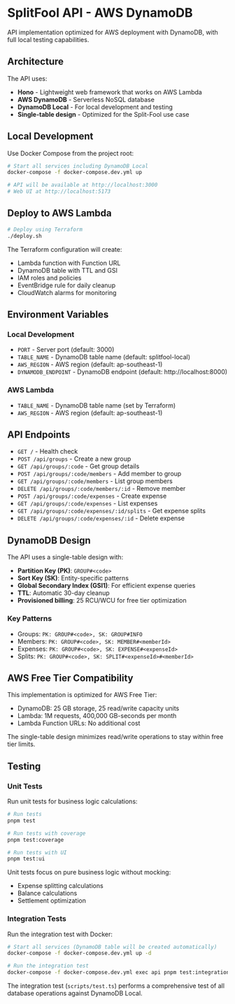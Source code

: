# SplitFool API - AWS DynamoDB

API implementation optimized for AWS deployment with DynamoDB, with full local testing capabilities.

## Architecture

The API uses:
- **Hono** - Lightweight web framework that works on AWS Lambda
- **AWS DynamoDB** - Serverless NoSQL database
- **DynamoDB Local** - For local development and testing
- **Single-table design** - Optimized for the Split-Fool use case

## Local Development

Use Docker Compose from the project root:

```bash
# Start all services including DynamoDB Local
docker-compose -f docker-compose.dev.yml up

# API will be available at http://localhost:3000
# Web UI at http://localhost:5173
```

## Deploy to AWS Lambda

```bash
# Deploy using Terraform
./deploy.sh
```

The Terraform configuration will create:
- Lambda function with Function URL
- DynamoDB table with TTL and GSI
- IAM roles and policies
- EventBridge rule for daily cleanup
- CloudWatch alarms for monitoring

## Environment Variables

### Local Development
- `PORT` - Server port (default: 3000)
- `TABLE_NAME` - DynamoDB table name (default: splitfool-local)
- `AWS_REGION` - AWS region (default: ap-southeast-1)
- `DYNAMODB_ENDPOINT` - DynamoDB endpoint (default: http://localhost:8000)

### AWS Lambda
- `TABLE_NAME` - DynamoDB table name (set by Terraform)
- `AWS_REGION` - AWS region (default: ap-southeast-1)

## API Endpoints

- `GET /` - Health check
- `POST /api/groups` - Create a new group
- `GET /api/groups/:code` - Get group details
- `POST /api/groups/:code/members` - Add member to group
- `GET /api/groups/:code/members` - List group members
- `DELETE /api/groups/:code/members/:id` - Remove member
- `POST /api/groups/:code/expenses` - Create expense
- `GET /api/groups/:code/expenses` - List expenses
- `GET /api/groups/:code/expenses/:id/splits` - Get expense splits
- `DELETE /api/groups/:code/expenses/:id` - Delete expense

## DynamoDB Design

The API uses a single-table design with:
- **Partition Key (PK)**: `GROUP#<code>`
- **Sort Key (SK)**: Entity-specific patterns
- **Global Secondary Index (GSI1)**: For efficient expense queries
- **TTL**: Automatic 30-day cleanup
- **Provisioned billing**: 25 RCU/WCU for free tier optimization

### Key Patterns
- Groups: `PK: GROUP#<code>, SK: GROUP#INFO`
- Members: `PK: GROUP#<code>, SK: MEMBER#<memberId>`
- Expenses: `PK: GROUP#<code>, SK: EXPENSE#<expenseId>`
- Splits: `PK: GROUP#<code>, SK: SPLIT#<expenseId>#<memberId>`

## AWS Free Tier Compatibility

This implementation is optimized for AWS Free Tier:
- DynamoDB: 25 GB storage, 25 read/write capacity units
- Lambda: 1M requests, 400,000 GB-seconds per month
- Lambda Function URLs: No additional cost

The single-table design minimizes read/write operations to stay within free tier limits.

## Testing

### Unit Tests

Run unit tests for business logic calculations:

```bash
# Run tests
pnpm test

# Run tests with coverage
pnpm test:coverage

# Run tests with UI
pnpm test:ui
```

Unit tests focus on pure business logic without mocking:
- Expense splitting calculations
- Balance calculations
- Settlement optimization

### Integration Tests

Run the integration test with Docker:

```bash
# Start all services (DynamoDB table will be created automatically)
docker-compose -f docker-compose.dev.yml up -d

# Run the integration test
docker-compose -f docker-compose.dev.yml exec api pnpm test:integration
```

The integration test (`scripts/test.ts`) performs a comprehensive test of all database operations against DynamoDB Local.